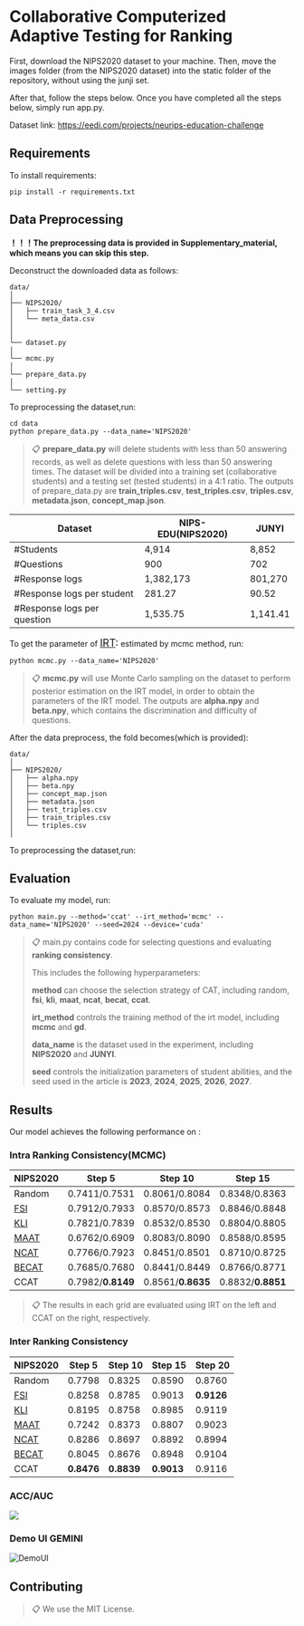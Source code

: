 # Collaborative Computerized Adaptive Testing for Ranking

First, download the NIPS2020 dataset to your machine. Then, move the images folder (from the NIPS2020 dataset) into the static folder of the repository, without using the junji set.

After that, follow the steps below.
Once you have completed all the steps below, simply run app.py.

Dataset link:
https://eedi.com/projects/neurips-education-challenge


## Requirements

To install requirements:

```setup
pip install -r requirements.txt
```

## Data Preprocessing

**！！！The preprocessing data is provided in Supplementary_material, which means you can skip this step.**



Deconstruct the downloaded data as follows:

```train
data/
│
├── NIPS2020/
│   ├── train_task_3_4.csv
│   └── meta_data.csv
│
│
└── dataset.py
│
└── mcmc.py
│
└── prepare_data.py
│
└── setting.py
```

To preprocessing the dataset,run:

```train
cd data
python prepare_data.py --data_name='NIPS2020'

```

>📋  **prepare_data.py** will delete students with less than 50 answering records, as well as delete questions with less than 50 answering times. The dataset will be divided into a training set (collaborative students) and a testing set (tested students) in a 4:1 ratio. The outputs of prepare_data.py are **train_triples.csv**, **test_triples.csv**, **triples.csv**, **metadata.json**, **concept_map.json**.

| Dataset                     | NIPS-EDU(NIPS2020) | JUNYI    |
| --------------------------- | ------------------ | -------- |
| \#Students                  | 4,914              | 8,852    |
| \#Questions                 | 900                | 702      |
| \#Response logs             | 1,382,173          | 801,270  |
| \#Response logs per student | 281.27             | 90.52    |
| #Response logs per question | 1,535.75           | 1,141.41 |

 To get the parameter of <font size=4>[IRT](https://link.springer.com/book/10.1007/978-0-387-89976-3):</font> estimated by mcmc method, run:

```train
python mcmc.py --data_name='NIPS2020'
```

>📋  **mcmc.py** will use Monte Carlo sampling on the dataset to perform posterior estimation on the IRT model, in order to obtain the parameters of the IRT model. The outputs are **alpha.npy** and **beta.npy**, which contains the discrimination and difficulty of questions.

After the data preprocess, the fold becomes(which is provided):

```train
data/
│
├── NIPS2020/
│   ├── alpha.npy
│   ├── beta.npy
│   ├── concept_map.json
│   ├── metadata.json
│   ├── test_triples.csv
│   ├── train_triples.csv
│   └── triples.csv
│
```

To preprocessing the dataset,run:

## Evaluation

To evaluate my model, run:

```train
python main.py --method='ccat' --irt_method='mcmc' --data_name='NIPS2020' --seed=2024 --device='cuda'
```

>📋  main.py contains code for selecting questions and evaluating **ranking consistency**. 
>
>This includes the following hyperparameters:
>
>**method** can choose the selection strategy of CAT, including random, **fsi**, **kli**, **maat**, **ncat**, **becat**, **ccat**. 
>
>**irt_method** controls the training method of the irt model, including **mcmc** and **gd**. 
>
>**data_name** is the dataset used in the experiment, including **NIPS2020** and **JUNYI**. 
>
>**seed** controls the initialization parameters of student abilities, and the seed used in the article is **2023**, **2024**, **2025**, **2026**, **2027**.

## Results

Our model achieves the following performance on :

### Intra Ranking Consistency(MCMC)

| NIPS2020                                                     | Step 5            | Step 10           | Step 15           | Step 20           |
| ------------------------------------------------------------ | ----------------- | ----------------- | ----------------- | ----------------- |
| Random                                                       | 0.7411/0.7531     | 0.8061/0.8084     | 0.8348/0.8363     | 0.8540/0.8547     |
| [<u>FSI</u>](https://api.taylorfrancis.com/content/books/mono/download?identifierName=doi&identifierValue=10.4324/9780203056615&type=googlepdf) | 0.7912/0.7933     | 0.8570/0.8573     | 0.8846/0.8848     | 0.8975/**0.8977** |
| [<u>KLI</u>](https://journals.sagepub.com/doi/abs/10.1177/014662169602000303) | 0.7821/0.7839     | 0.8532/0.8530     | 0.8804/0.8805     | 0.8965/0.8966     |
| [<u>MAAT</u>](https://ieeexplore.ieee.org/abstract/document/9338437/) | 0.6762/0.6909     | 0.8083/0.8090     | 0.8588/0.8595     | 0.8843/0.8848     |
| [<u>NCAT</u>](https://ojs.aaai.org/index.php/AAAI/article/view/20399) | 0.7766/0.7923     | 0.8451/0.8501     | 0.8710/0.8725     | 0.8831/0.8840     |
| [<u>BECAT</u>](https://nips.cc/virtual/2023/poster/70224)    | 0.7685/0.7680     | 0.8441/0.8449     | 0.8766/0.8771     | 0.8958/0.8961     |
| CCAT                                                         | 0.7982/**0.8149** | 0.8561/**0.8635** | 0.8832/**0.8851** | 0.8955/0.8969     |

>📋  The results in each grid are evaluated using IRT on the left and CCAT on the right, respectively.

### Inter Ranking Consistency

| NIPS2020                                                     | Step 5     | Step 10    | Step 15    | Step 20    |
| ------------------------------------------------------------ | ---------- | ---------- | ---------- | ---------- |
| Random                                                       | 0.7798     | 0.8325     | 0.8590     | 0.8760     |
| [<u>FSI</u>](https://api.taylorfrancis.com/content/books/mono/download?identifierName=doi&identifierValue=10.4324/9780203056615&type=googlepdf) | 0.8258     | 0.8785     | 0.9013     | **0.9126** |
| [<u>KLI</u>](https://journals.sagepub.com/doi/abs/10.1177/014662169602000303) | 0.8195     | 0.8758     | 0.8985     | 0.9119     |
| [<u>MAAT</u>](https://ieeexplore.ieee.org/abstract/document/9338437/) | 0.7242     | 0.8373     | 0.8807     | 0.9023     |
| [<u>NCAT</u>](https://ojs.aaai.org/index.php/AAAI/article/view/20399) | 0.8286     | 0.8697     | 0.8892     | 0.8994     |
| [<u>BECAT</u>](https://nips.cc/virtual/2023/poster/70224)    | 0.8045     | 0.8676     | 0.8948     | 0.9104     |
| CCAT                                                         | **0.8476** | **0.8839** | **0.9013** | 0.9116     |

### ACC/AUC

![](acc_auc.png)


### Demo UI GEMINI

![DemoUI](https://github.com/user-attachments/assets/b7da8524-ab8e-45e1-84a2-b733045284f2)



## Contributing

>📋  We use the MIT License.
